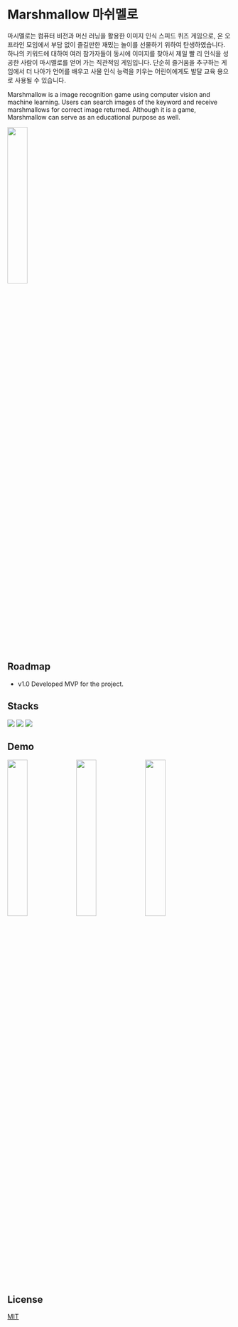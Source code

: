 

# Marshmallow 마쉬멜로

마시멜로는 컴퓨터 비전과 머신 러닝을 활용한 이미지 인식 스피드 퀴즈 게임으로, 온 오프라인 모임에서 부담 없이 즐길만한 재밌는 놀이를 선물하기 위하여 탄생하였습니다. 하나의 키워드에 대하여 여러 참가자들이 동시에 이미지를 찾아서 제일 빨 리 인식을 성공한 사람이 마시멜로를 얻어 가는 직관적임 게임입니다. 단순히 즐거움을 추구하는 게임에서 더 나아가 언어를 배우고 사물 인식 능력을 키우는 어린이에게도 발달 교육 용으로 사용될 수 있습니다.

Marshmallow is a image recognition game using computer vision and machine learning. Users can search images of the keyword and receive marshmallows for correct image returned. Although it is a game, Marshmallow can serve as an educational purpose as well.

<img src = "https://firebasestorage.googleapis.com/v0/b/portfolio-f64ed.appspot.com/o/marshmallow_logo.png?alt=media&token=c2443989-cdca-4ff6-a5fd-196a2f8b3d7a" width = 30%>

## Roadmap

- v1.0 Developed MVP for the project.

## Stacks

[![](https://img.shields.io/badge/Flutter-02569B?style=for-the-badge&logo=flutter&logoColor=white)]()
[![](https://img.shields.io/badge/Firestore-orange?style=for-the-badge&logo=google&logoColor=white)]()
[![](https://img.shields.io/badge/Figma-F24E1E?style=for-the-badge&logo=figma&logoColor=white)]()


## Demo

<img src = "https://firebasestorage.googleapis.com/v0/b/portfolio-f64ed.appspot.com/o/marshmallow1.png?alt=media&token=06fdfd51-8718-4825-b9ef-e26a4c4807c2" width = 30%>
<img src = "https://firebasestorage.googleapis.com/v0/b/portfolio-f64ed.appspot.com/o/marshmallow3.png?alt=media&token=dd25492b-bfb1-4b4a-82fc-917426e1b107" width = 30%>
<img src = "https://firebasestorage.googleapis.com/v0/b/portfolio-f64ed.appspot.com/o/marshmallow4.png?alt=media&token=a565937f-0f7f-4f29-9ef0-5fec07619d0a" width = 30%>

## License

[MIT](https://choosealicense.com/licenses/mit/)

